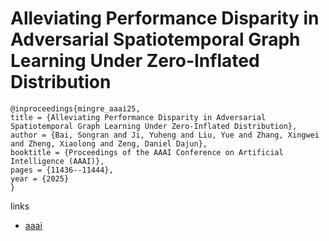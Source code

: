 # Alleviating Performance Disparity in Adversarial Spatiotemporal Graph Learning Under Zero-Inflated Distribution

```
@inproceedings{mingre_aaai25,
title = {Alleviating Performance Disparity in Adversarial Spatiotemporal Graph Learning Under Zero-Inflated Distribution},
author = {Bai, Songran and Ji, Yuheng and Liu, Yue and Zhang, Xingwei and Zheng, Xiaolong and Zeng, Daniel Dajun},
booktitle = {Proceedings of the AAAI Conference on Artificial Intelligence (AAAI)},
pages = {11436--11444},
year = {2025}
}
```

links
- [aaai](https://ojs.aaai.org/index.php/AAAI/article/view/33244)
